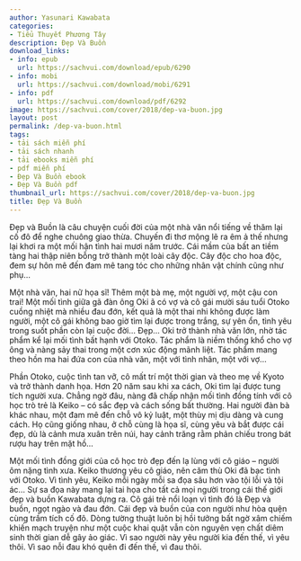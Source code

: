 ```yaml
---
author: Yasunari Kawabata
categories:
- Tiểu Thuyết Phương Tây
description: Đẹp Và Buồn
download_links:
- info: epub
  url: https://sachvui.com/download/epub/6290
- info: mobi
  url: https://sachvui.com/download/mobi/6291
- info: pdf
  url: https://sachvui.com/download/pdf/6292
image: https://sachvui.com/cover/2018/dep-va-buon.jpg
layout: post
permalink: /dep-va-buon.html
tags:
- tải sách miễn phí
- tải sách nhanh
- tải ebooks miễn phí
- pdf miễn phí
- Đẹp Và Buồn ebook
- Đẹp Và Buồn pdf
thumbnail_url: https://sachvui.com/cover/2018/dep-va-buon.jpg
title: Đẹp Và Buồn
---
```


 <div class="item-desc text-justify"> <p>Đẹp và Buồn là câu chuyện cuối đời của một nhà văn nổi tiếng về thăm lại cố đô để nghe chuông giao thừa. Chuyến đi thơ mộng lẽ ra êm ả thế nhưng lại khơi ra một mối hận tình hai mươi năm trước. Cái mầm của bất an tiềm tàng hai thập niên bỗng trở thành một loài cây độc. Cây độc cho hoa độc, đem sự hôn mê đến đam mê tang tóc cho những nhân vật chính cũng như phụ…</p><p>Một nhà văn, hai nữ họa sĩ! Thêm một bà mẹ, một người vợ, một cậu con trai! Một mối tình giữa gã đàn ông Oki ã có vợ và cô gái mười sáu tuổi Otoko cuồng nhiệt mà nhiều đau đớn, kết quả là một thai nhi không được làm người, một cô gái không bao giờ tìm lại được trong trắng, sự yên ổn, tình yêu trong suốt phần còn lại cuộc đời… Đẹp… Oki trở thành nhà văn lớn, nhờ tác phẩm kể lại mối tình bất hạnh với Otoko. Tác phẩm là niềm thống khổ cho vợ ông và nàng sảy thai trong một cơn xúc động mãnh liệt. Tác phẩm mang theo hồn ma hai đứa con của nhà văn, một với tình nhân, một với vợ…</p><p>Phần Otoko, cuộc tình tan vỡ, cô mất trí một thời gian và theo mẹ về Kyoto và trở thành danh họa. Hơn 20 năm sau khi xa cách, Oki tìm lại được tung tích người xưa. Chẳng ngờ đâu, nàng đã chấp nhận mối tình đồng tính với cô học trò trẻ là Keiko – có sắc đẹp và cách sống bất thường. Hai người đàn bà khác nhau, một đam mê đến chỗ vô kỷ luật, một thùy mị dịu dàng và cung cách. Họ cũng giống nhau, ở chỗ cùng là họa sĩ, cùng yêu và bắt được cái đẹp, dù là cảnh mưa xuân trên núi, hay cảnh trăng rằm phản chiếu trong bát rượu hay trên mặt hồ…</p><p>Một mối tình đồng giới của cô học trò đẹp đến lạ lùng với cô giáo – người ôm nặng tình xưa. Keiko thương yêu cô giáo, nên căm thù Oki đã bạc tình với Otoko. Vì tình yêu, Keiko mỗi ngày mỗi sa đọa sâu hơn vào tội lỗi và tội ác… Sự sa đọa này mang lại tai họa cho tất cả mọi người trong cái thế giới đẹp và buồn Kawabata dựng ra. Cô gái trẻ nổi loạn vì tình đó là Đẹp và buồn, ngọt ngào và đau đớn. Cái đẹp và buồn của con người như hòa quện cùng trầm tích cố đô. Dòng tường thuật luôn bị hồi tưởng bất ngờ xâm chiếm khiến mạch truyện như một cuộc khai quật vẫn còn nguyên vẹn chất diêm sinh thời gian dễ gây ảo giác. Vì sao người này yêu người kia đến thế, vì yêu thôi. Vì sao nỗi đau khó quên đi đến thế, vì đau thôi.</p> </div>